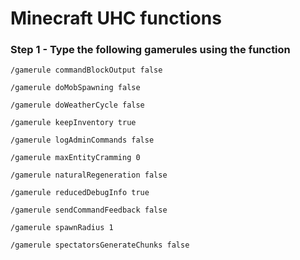 # Minecraft UHC functions

### Step 1 - Type the following gamerules using the function

```
/gamerule commandBlockOutput false	

/gamerule doMobSpawning false

/gamerule doWeatherCycle false

/gamerule keepInventory true

/gamerule logAdminCommands false

/gamerule maxEntityCramming 0

/gamerule naturalRegeneration false

/gamerule reducedDebugInfo true

/gamerule sendCommandFeedback false

/gamerule spawnRadius 1

/gamerule spectatorsGenerateChunks false
```
